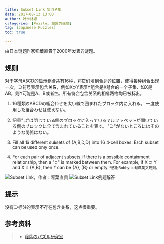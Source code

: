 ```yaml
---
title: Subset Link 集与子集
date: 2017-08-13 13:00
author: 叶卡林娜
categories: [Puzzle, 放置类谜题]
tag: [Japanese Puzzles]
toc: true

---
```


由日本谜题作家稻葉直貴于2000年发表的谜题。

## 规则

对于字母ABCD的显示组合共有16种，将它们填到合适的位置，使得每种组合出现一次，⊃符号表示包含关系，例如X⊃Y表示Y组合是X组合的一个子集，如X是AB，则Y可能是A、B或者空。所有符合包含关系的相邻两格均已被标出。

1. 16種類のABCDの組合わせを太い線で囲まれたブロック内に入れる。 一度使用した組合わせは使えない。
2. 記号"⊃"は閉じている側のブロックに入っているアルファベットが開いている側のブロックに全て含まれていることを表す。 "⊃"がないところにはそのような関係はない。


1. Fill all 16 different subsets of {A,B,C,D} into 16 4-cell boxes. Each subset can be used only once. 
2. For each pair of adjacent subsets, if there is a possible containment relationship, then a "⊃" is marked between them. For example, if X ⊃ Y and X is {A,B}, then Y can be {A}, {B} or empty. 
<small>\*感谢BobbyLiu翻译英文规则。</small>

![Subset Link，作者：稲葉直貴](/images/subsetlink_e.png)
![Subset Link例题解答](/images/subsetlink_a.png)

## 提示

没有⊃标注的表示不存在包含关系，这点很重要。

## 参考资料

> - [稲葉のパズル研究室](http://inabapuzzle.com/honkaku/subset.html)